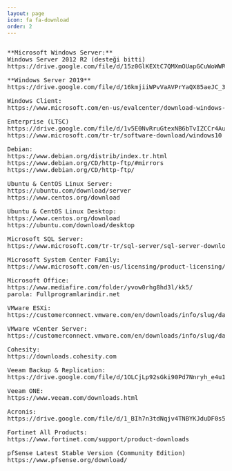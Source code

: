 ```yaml
---
layout: page
icon: fa fa-download
order: 2
---
```


<!-- wp:preformatted -->

<pre class="wp-block-preformatted">

**Microsoft Windows Server:**  
Windows Server 2012 R2 (desteği bitti)  
https://drive.google.com/file/d/15z0GlKEXtC7QMXmOUapGCuWoWWRytJVX/view  

**Windows Server 2019**  
https://drive.google.com/file/d/16kmjiiWPvVaAVPrYaQX85aeJC_3N4J1V/view  

Windows Client:  
https://www.microsoft.com/en-us/evalcenter/download-windows-10-enterprise  

Enterprise (LTSC)  
https://drive.google.com/file/d/1v5E0NvRruGtexNB6bTvIZCCr4AuCcUxF/view (LTSC)  
https://www.microsoft.com/tr-tr/software-download/windows10 (NORMAL)  

Debian:  
https://www.debian.org/distrib/index.tr.html  
https://www.debian.org/CD/http-ftp/#mirrors  
https://www.debian.org/CD/http-ftp/  

Ubuntu & CentOS Linux Server:  
https://ubuntu.com/download/server  
https://www.centos.org/download  

Ubuntu & CentOS Linux Desktop:  
https://www.centos.org/download  
https://ubuntu.com/download/desktop  

Microsoft SQL Server:  
https://www.microsoft.com/tr-tr/sql-server/sql-server-downloads  

Microsoft System Center Family:  
https://www.microsoft.com/en-us/licensing/product-licensing/system-center  

Microsoft Office:  
https://www.mediafire.com/folder/yvow0rhg8hd3l/kk5/  
parola: Fullprogramlarindir.net  

VMware ESXi:  
https://customerconnect.vmware.com/en/downloads/info/slug/datacenter_cloud_infrastructure/vmware_vsphere/7_0  

VMware vCenter Server:  
https://customerconnect.vmware.com/en/downloads/info/slug/datacenter_cloud_infrastructure/vmware_vsphere/7_0  

Cohesity:  
https://downloads.cohesity.com  

Veeam Backup & Replication:  
https://drive.google.com/file/d/1OLCjLp92sGki90Pd7Nnryh_e4u1KPQj3/view  

Veeam ONE:  
https://www.veeam.com/downloads.html  

Acronis:  
https://drive.google.com/file/d/1_BIh7n3tdNqjv4TNBYKJduDF0s5jGUzP/view  

Fortinet All Products:  
https://www.fortinet.com/support/product-downloads  

pfSense Latest Stable Version (Community Edition)  
https://www.pfsense.org/download/  


<!-- /wp:preformatted -->